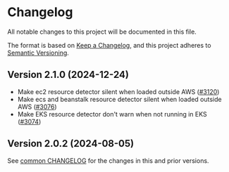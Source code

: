 # Changelog

All notable changes to this project will be documented in this file.

The format is based on [Keep a Changelog](https://keepachangelog.com/en/1.0.0/),
and this project adheres to [Semantic Versioning](https://semver.org/spec/v2.0.0.html).

## Version 2.1.0 (2024-12-24)

- Make ec2 resource detector silent when loaded outside AWS
  ([#3120](https://github.com/open-telemetry/opentelemetry-python-contrib/pull/3120))
- Make ecs and beanstalk resource detector silent when loaded outside AWS
  ([#3076](https://github.com/open-telemetry/opentelemetry-python-contrib/pull/3076))
- Make EKS resource detector don't warn when not running in EKS
  ([#3074](https://github.com/open-telemetry/opentelemetry-python-contrib/pull/3074))

## Version 2.0.2 (2024-08-05)

See [common CHANGELOG](../../CHANGELOG.md) for the changes in this and prior versions.


